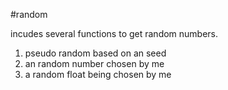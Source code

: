 #random

incudes several functions to get random numbers. 
1. pseudo random based on an seed
2. an random number chosen by me
3. a random float being chosen by me
